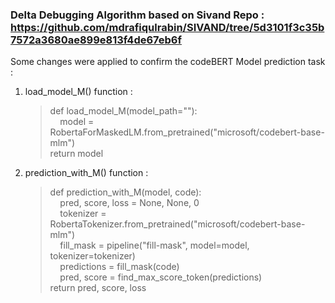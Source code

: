 ### Delta Debugging Algorithm based on Sivand Repo : https://github.com/mdrafiqulrabin/SIVAND/tree/5d3101f3c35b7572a3680ae899e813f4de67eb6f
Some changes were applied to confirm the codeBERT Model prediction task :
   1. load_model_M() function :
      
       >def load_model_M(model_path=""):  
    	&nbsp; &nbsp;  model = RobertaForMaskedLM.from_pretrained("microsoft/codebert-base-mlm")  
    	return model
   2. prediction_with_M() function :  
      	>def prediction_with_M(model, code):  
	    &nbsp; &nbsp; pred, score, loss = None, None, 0  
	    &nbsp; &nbsp; tokenizer = RobertaTokenizer.from_pretrained("microsoft/codebert-base-mlm")  
	    &nbsp; &nbsp; fill_mask = pipeline("fill-mask", model=model, tokenizer=tokenizer)  
	    &nbsp; &nbsp; predictions = fill_mask(code)  
	    &nbsp; &nbsp; pred, score = find_max_score_token(predictions)  
	    return pred, score, loss  

